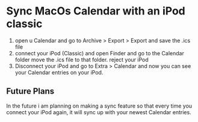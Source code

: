 # Sync MacOs Calendar with an iPod classic

1. open u Calendar and go to Archive > Export > Export and save the .ics file
2. connect your iPod (Classic) and open Finder and go to the Calendar folder
move the .ics file to that folder. reject your iPod 
3. Disconnect your iPod and go to Extra > Calendar and now you can see your Calendar entries on your iPod.


## Future Plans

In the future i am planning on making a sync feature so that every time you connect your iPod again, it will sync up with your newest Calendar entries.


